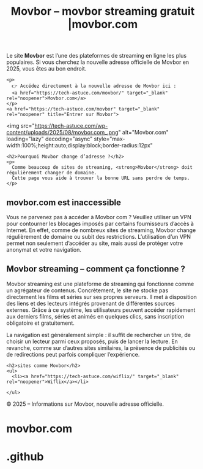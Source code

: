 <!DOCTYPE html>
<html lang="fr">
<head>
  <meta charset="UTF-8">
  <meta name="viewport" content="width=device-width, initial-scale=1.0">
  <title>Movbor – movbor streaming |movbor.com </title>
  <meta name="description" content="Découvrez la nouvelle adresse officielle de Movbor en 2025. Accédez au site mis à jour pour le streaming gratuit de films et séries.">
  <link rel="canonical" href="https://tech-astuce.com/movbor/">
</head>
<body>
  <header>
    <h1>Movbor – movbor streaming gratuit |movbor.com</h1>
  </header>

  <main>
    <p>
      Le site <strong>Movbor</strong> est l’une des plateformes de streaming en ligne les plus populaires.
      Si vous cherchez la nouvelle adresse officielle de Movbor en 2025, vous êtes au bon endroit.
    </p>

    <p>
      👉 Accédez directement à la nouvelle adresse de Movbor ici :  
      <a href="https://tech-astuce.com/movbor/" target="_blank" rel="noopener">Movbor.com</a>
    </p>
    <a href="https://tech-astuce.com/movbor" target="_blank" rel="noopener" title="Entrer sur Movbor">
  <img
    src="https://tech-astuce.com/wp-content/uploads/2025/08/movbor.com_.png"
    alt="Movbor.com"
    loading="lazy"
    decoding="async"
    style="max-width:100%;height:auto;display:block;border-radius:12px"
  >
</a>

    <h2>Pourquoi Movbor change d’adresse ?</h2>
    <p>
      Comme beaucoup de sites de streaming, <strong>Movbor</strong> doit régulièrement changer de domaine.
      Cette page vous aide à trouver la bonne URL sans perdre de temps.
    </p>
<h2>movbor.com est inaccessible</h2>
<p>Vous ne parvenez pas à accéder à Movbor com ? Veuillez utiliser un VPN pour contourner les blocages imposés par certains fournisseurs d’accès à Internet. En effet, comme de nombreux sites de streaming, Movbor change régulièrement de domaine ou subit des restrictions. L’utilisation d’un VPN permet non seulement d’accéder au site, mais aussi de protéger votre anonymat et votre navigation.</p>

<h2>Movbor streaming – comment ça fonctionne ?</h2>
<p>Movbor streaming est une plateforme de streaming qui fonctionne comme un agrégateur de contenus. Concrètement, le site ne stocke pas directement les films et séries sur ses propres serveurs. Il met à disposition des liens et des lecteurs intégrés provenant de différentes sources externes. Grâce à ce système, les utilisateurs peuvent accéder rapidement aux derniers films, séries et animés en quelques clics, sans inscription obligatoire et gratuitement.

La navigation est généralement simple : il suffit de rechercher un titre, de choisir un lecteur parmi ceux proposés, puis de lancer la lecture. En revanche, comme sur d’autres sites similaires, la présence de publicités ou de redirections peut parfois compliquer l’expérience.</p>

    <h2>sites comme Movbor</h2>
    <ul>
      <li><a href="https://tech-astuce.com/wiflix/" target="_blank" rel="noopener">Wiflix</a></li>
      
    </ul>
  </main>

  <footer>
    <p>© 2025 – Informations sur Movbor, nouvelle adresse officielle.</p>
  </footer>
</body>
</html>

# movbor.com
# .github
